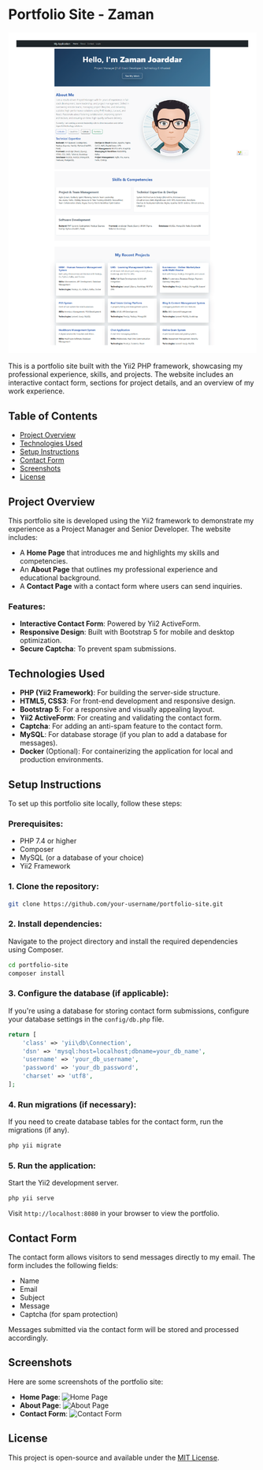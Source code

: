 # Portfolio Site - Zaman

<img src="./Artboard 1@4x.png">

This is a portfolio site built with the Yii2 PHP framework, showcasing my professional experience, skills, and projects. The website includes an interactive contact form, sections for project details, and an overview of my work experience.

## Table of Contents

- [Project Overview](#project-overview)
- [Technologies Used](#technologies-used)
- [Setup Instructions](#setup-instructions)
- [Contact Form](#contact-form)
- [Screenshots](#screenshots)
- [License](#license)

## Project Overview

This portfolio site is developed using the Yii2 framework to demonstrate my experience as a Project Manager and Senior Developer. The website includes:
- A **Home Page** that introduces me and highlights my skills and competencies.
- An **About Page** that outlines my professional experience and educational background.
- A **Contact Page** with a contact form where users can send inquiries.
  
### Features:
- **Interactive Contact Form**: Powered by Yii2 ActiveForm.
- **Responsive Design**: Built with Bootstrap 5 for mobile and desktop optimization.
- **Secure Captcha**: To prevent spam submissions.
  
## Technologies Used

- **PHP (Yii2 Framework)**: For building the server-side structure.
- **HTML5, CSS3**: For front-end development and responsive design.
- **Bootstrap 5**: For a responsive and visually appealing layout.
- **Yii2 ActiveForm**: For creating and validating the contact form.
- **Captcha**: For adding an anti-spam feature to the contact form.
- **MySQL**: For database storage (if you plan to add a database for messages).
- **Docker** (Optional): For containerizing the application for local and production environments.

## Setup Instructions

To set up this portfolio site locally, follow these steps:

### Prerequisites:
- PHP 7.4 or higher
- Composer
- MySQL (or a database of your choice)
- Yii2 Framework

### 1. Clone the repository:
```bash
git clone https://github.com/your-username/portfolio-site.git
```

### 2. Install dependencies:
Navigate to the project directory and install the required dependencies using Composer.

```bash
cd portfolio-site
composer install
```

### 3. Configure the database (if applicable):
If you're using a database for storing contact form submissions, configure your database settings in the `config/db.php` file.

```php
return [
    'class' => 'yii\db\Connection',
    'dsn' => 'mysql:host=localhost;dbname=your_db_name',
    'username' => 'your_db_username',
    'password' => 'your_db_password',
    'charset' => 'utf8',
];
```

### 4. Run migrations (if necessary):
If you need to create database tables for the contact form, run the migrations (if any).

```bash
php yii migrate
```

### 5. Run the application:
Start the Yii2 development server.

```bash
php yii serve
```

Visit `http://localhost:8080` in your browser to view the portfolio.

## Contact Form

The contact form allows visitors to send messages directly to my email. The form includes the following fields:
- Name
- Email
- Subject
- Message
- Captcha (for spam protection)

Messages submitted via the contact form will be stored and processed accordingly.

## Screenshots

Here are some screenshots of the portfolio site:

- **Home Page**: ![Home Page](screenshots/home-page.png)
- **About Page**: ![About Page](screenshots/about-page.png)
- **Contact Form**: ![Contact Form](screenshots/contact-form.png)

## License

This project is open-source and available under the [MIT License](LICENSE). 